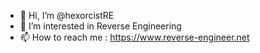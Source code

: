 - 👋 Hi, I’m @hexorcistRE
- 👀 I’m interested in Reverse Engineering
- 📫 How to reach me : https://www.reverse-engineer.net

<!---
hexorcistRE/hexorcistRE is a ✨ special ✨ repository because its `README.md` (this file) appears on your GitHub profile.
You can click the Preview link to take a look at your changes.
--->
